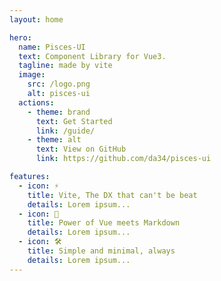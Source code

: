 ```yaml
---
layout: home

hero:
  name: Pisces-UI
  text: Component Library for Vue3.
  tagline: made by vite
  image:
    src: /logo.png
    alt: pisces-ui
  actions:
    - theme: brand
      text: Get Started
      link: /guide/
    - theme: alt
      text: View on GitHub
      link: https://github.com/da34/pisces-ui

features:
  - icon: ⚡️
    title: Vite, The DX that can't be beat
    details: Lorem ipsum...
  - icon: 🖖
    title: Power of Vue meets Markdown
    details: Lorem ipsum...
  - icon: 🛠️
    title: Simple and minimal, always
    details: Lorem ipsum...
---
```

